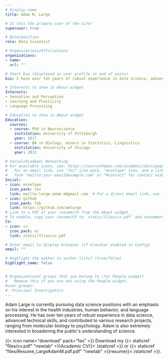 ```yaml
---
# Display name
title: Adam M. Large

# Is this the primary user of the site?
superuser: true

# Role/position
role: Data Scientist

# Organizations/Affiliations
organizations:
- name: 
  url: ""

# Short bio (displayed in user profile at end of posts)
bio: I have over ten years of robust experience in data science, advanced technical skills, and contributed to various research projects, ranging from molecular biology to psychology. 

# Interests to show in About widget
Interests:
- Sensation and Perception
- Learning and Plasticity
- Language Processing

# Education to show in About widget
Education:
  courses:
  - course: PhD in Neuroscience
    institution: University of Pittsburgh
    year: 2017
  - course: BA in Biology, minors in Statistics, Linguistics
    institution: University of Chicago
    year: 2011

# Social/Academic Networking
# For available icons, see: https://sourcethemes.com/academic/docs/page-builder/#icons
#   For an email link, use "fas" icon pack, "envelope" icon, and a link in the
#   form "mailto:your-email@example.com" or "#contact" for contact widget.
Social:
- icon: envelope
  icon_pack: fas
  link: mailto:large.adam.m@gmail.com  # For a direct email link, use "mailto:test@example.org".
- icon: github
  icon_pack: fab
  link: https://github.com/amlarge
# Link to a PDF of your resume/CV from the About widget.
# To enable, copy your resume/CV to `static/files/cv.pdf` and uncomment the lines below.
CV:
- icon: cv
  icon_pack: ai
  link: static/files/cv.pdf

# Enter email to display Gravatar (if Gravatar enabled in Config)
email: ""

# Highlight the author in author lists? (true/false)
highlight_name: false


# Organizational groups that you belong to (for People widget)
#   Remove this if you are not using the People widget.
#user_groups:
#- Principal Investigators
---
```


Adam Large is currently pursuing data science positions with an emphasis on his interest in the health industries, human behavior, and language processing. He has over ten years of robust experience in data science, advanced technical skills, and contributed to various research projects, ranging from molecular biology to psychology. Adam is also extremely interested in broadening the public's understanding of science.

{{< icon name="download" pack="fas" >}} Download my {{< staticref "files/cv.pdf" "newtab" >}}Academic CV{{< /staticref >}} or {{< staticref "files/Resume_LargeAdamM.pdf.pdf" "newtab" >}}resume{{< /staticref >}}.


